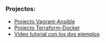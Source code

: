 
### Projectos:
- [Projecto Vagrant-Ansible](https://algonzalvez.github.io/vagrant-ansible "Vagrant-Ansible Homepage")
- [Projecto Terraform-Docker](https://algonzalvez.github.io/terraform-docker "Terraform-Docker Homepage")
- [Video tutorial con los dos ejemplos](https://www.youtube.com/watch?v=8HmCQqaWRx4&feature=youtu.be "Video tutorial")
